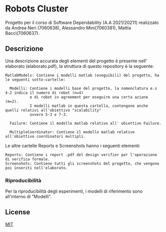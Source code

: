 
# Robots Cluster

Progetto per il corso di Software Dependability (A.A 2021/20211) realizzato da Andrea Neri (7060638), Alessandro Mini(7060381), Mattia Bacci(7060637).

## Descrizione
Una descrizione accurata degli elementi del progetto è presente nell' elaborato (elaborato.pdf), la struttura di questo repository è la seguente:


```text
MatlabModels: Contiene i modelli matlab (eseguibili) del progetto, ha le seguenti sotto-cartelle:

  Modelli: Contiene i modelli base del progetto, la nomenclatura e.s 4-2 indica il numero di robot (n=4)
           e di robot in agreement per eseguire una certa azione (m=2).
           I modelli matlab in questa cartella, contengono anche quelli relativi all'obiettivo "scalability"
           ovvero 5-3 e 7-3.

  Failure: Contiene il modello matlab relativo all' obiettivo Failure.

  MultipleCoordinator: Contiene il modello matlab relativo all'obiettivo coordinatori multipli.

```

Le altre cartelle Reports e Screenshots hanno i seguenti elementi:
```text
Reports: Contiene i report .pdf del design verifier per l'operazione di verifica formale.
Screenshots: Contiene tutti gli screenshots del progetto, che vengono poi inseriti nell'elaborato.
```

### Riproducibilità
Per la riproducibilità degli esperimenti, i modelli di riferimento sono all'interno di "Modelli".
## License
[MIT](https://choosealicense.com/licenses/mit/)
